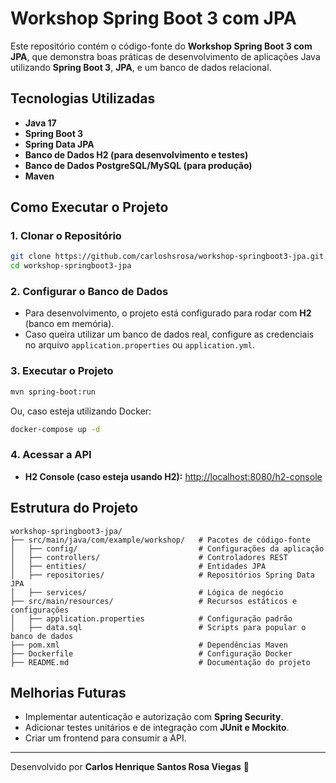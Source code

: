# Workshop Spring Boot 3 com JPA

Este repositório contém o código-fonte do **Workshop Spring Boot 3 com JPA**, que demonstra boas práticas de desenvolvimento de aplicações Java utilizando **Spring Boot 3**, **JPA**, e um banco de dados relacional.

## Tecnologias Utilizadas

- **Java 17**
- **Spring Boot 3**
- **Spring Data JPA**
- **Banco de Dados H2 (para desenvolvimento e testes)**
- **Banco de Dados PostgreSQL/MySQL (para produção)**
- **Maven**

## Como Executar o Projeto

### 1. Clonar o Repositório
```bash
git clone https://github.com/carloshsrosa/workshop-springboot3-jpa.git
cd workshop-springboot3-jpa
```

### 2. Configurar o Banco de Dados
- Para desenvolvimento, o projeto está configurado para rodar com **H2** (banco em memória).
- Caso queira utilizar um banco de dados real, configure as credenciais no arquivo `application.properties` ou `application.yml`.

### 3. Executar o Projeto
```bash
mvn spring-boot:run
```
Ou, caso esteja utilizando Docker:
```bash
docker-compose up -d
```

### 4. Acessar a API
- **H2 Console (caso esteja usando H2):** [http://localhost:8080/h2-console](http://localhost:8080/h2-console)

## Estrutura do Projeto

```
workshop-springboot3-jpa/
├── src/main/java/com/example/workshop/   # Pacotes de código-fonte
│   ├── config/                           # Configurações da aplicação
│   ├── controllers/                      # Controladores REST
│   ├── entities/                         # Entidades JPA
│   ├── repositories/                     # Repositórios Spring Data JPA
│   ├── services/                         # Lógica de negócio
├── src/main/resources/                   # Recursos estáticos e configurações
│   ├── application.properties            # Configuração padrão
│   ├── data.sql                          # Scripts para popular o banco de dados
├── pom.xml                               # Dependências Maven
├── Dockerfile                            # Configuração Docker
├── README.md                             # Documentação do projeto
```

## Melhorias Futuras
- Implementar autenticação e autorização com **Spring Security**.
- Adicionar testes unitários e de integração com **JUnit e Mockito**.
- Criar um frontend para consumir a API.

---
Desenvolvido por **Carlos Henrique Santos Rosa Viegas** 🚀

